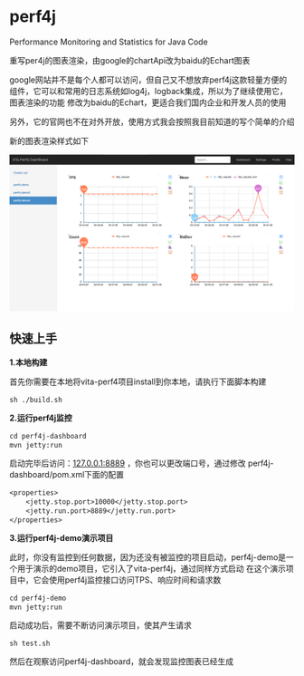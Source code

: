 # perf4j
Performance Monitoring and Statistics for Java Code

重写per4j的图表渲染，由google的chartApi改为baidu的Echart图表

google网站并不是每个人都可以访问，但自己又不想放弃perf4j这款轻量方便的组件，它可以和常用的日志系统如log4j，logback集成，所以为了继续使用它，图表渲染的功能
修改为baidu的Echart，更适合我们国内企业和开发人员的使用

另外，它的官网也不在对外开放，使用方式我会按照我目前知道的写个简单的介绍

新的图表渲染样式如下

![Alt text](doc/dashboard.png)

## 快速上手

**1.本地构建**

首先你需要在本地将vita-perf4项目install到你本地，请执行下面脚本构建

    sh ./build.sh
    
**2.运行perf4j监控**
    
    cd perf4j-dashboard
    mvn jetty:run
    
启动完毕后访问：[127.0.0.1:8889](http://127.0.0.1:8889) ，你也可以更改端口号，通过修改 perf4j-dashboard/pom.xml下面的配置
    
    <properties>
        <jetty.stop.port>10000</jetty.stop.port>
        <jetty.run.port>8889</jetty.run.port>
    </properties>
    

**3.运行perf4j-demo演示项目**

此时，你没有监控到任何数据，因为还没有被监控的项目启动，perf4j-demo是一个用于演示的demo项目，它引入了vita-perf4j，通过同样方式启动
在这个演示项目中，它会使用perf4j监控接口访问TPS、响应时间和请求数
 
    cd perf4j-demo
    mvn jetty:run
    
启动成功后，需要不断访问演示项目，使其产生请求
    
    sh test.sh

然后在观察访问perf4j-dashboard，就会发现监控图表已经生成    
    
    
    
   
   
